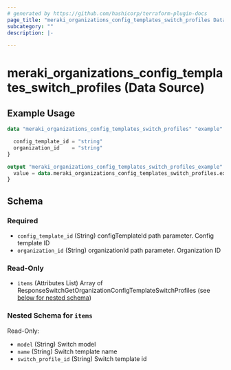 ```yaml
---
# generated by https://github.com/hashicorp/terraform-plugin-docs
page_title: "meraki_organizations_config_templates_switch_profiles Data Source - terraform-provider-meraki"
subcategory: ""
description: |-
  
---
```


# meraki_organizations_config_templates_switch_profiles (Data Source)



## Example Usage

```terraform
data "meraki_organizations_config_templates_switch_profiles" "example" {

  config_template_id = "string"
  organization_id    = "string"
}

output "meraki_organizations_config_templates_switch_profiles_example" {
  value = data.meraki_organizations_config_templates_switch_profiles.example.items
}
```

<!-- schema generated by tfplugindocs -->
## Schema

### Required

- `config_template_id` (String) configTemplateId path parameter. Config template ID
- `organization_id` (String) organizationId path parameter. Organization ID

### Read-Only

- `items` (Attributes List) Array of ResponseSwitchGetOrganizationConfigTemplateSwitchProfiles (see [below for nested schema](#nestedatt--items))

<a id="nestedatt--items"></a>
### Nested Schema for `items`

Read-Only:

- `model` (String) Switch model
- `name` (String) Switch template name
- `switch_profile_id` (String) Switch template id
